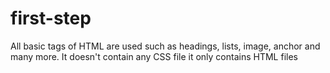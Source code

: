 # first-step
All basic tags of HTML are used such as headings, lists, image, anchor and many more. It doesn't contain any CSS file it only contains HTML files
